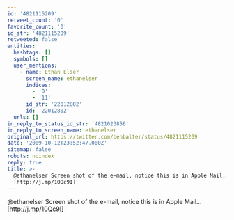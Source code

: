 ```yaml
---
id: '4821115209'
retweet_count: '0'
favorite_count: '0'
id_str: '4821115209'
retweeted: false
entities:
  hashtags: []
  symbols: []
  user_mentions:
    - name: Ethan Elser
      screen_name: ethanelser
      indices:
        - '0'
        - '11'
      id_str: '22012802'
      id: '22012802'
  urls: []
in_reply_to_status_id_str: '4821023856'
in_reply_to_screen_name: ethanelser
original_url: https://twitter.com/benbalter/status/4821115209
date: '2009-10-12T23:52:47.000Z'
sitemap: false
robots: noindex
reply: true
title: >-
  @ethanelser Screen shot of the e-mail, notice this is in Apple Mail...
  [http://j.mp/10Qc9I]
---
```


@ethanelser Screen shot of the e-mail, notice this is in Apple Mail... [http://j.mp/10Qc9I]